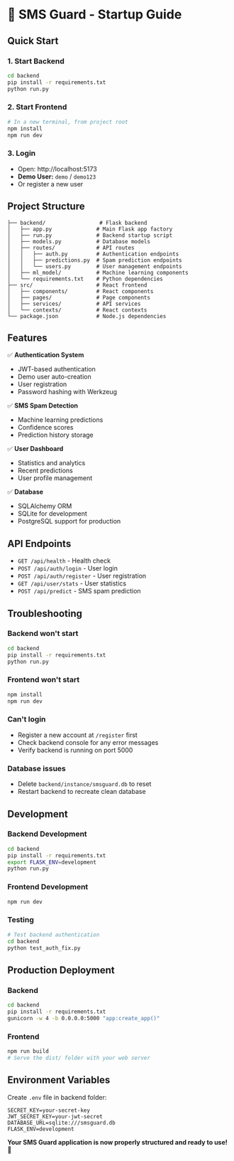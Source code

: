 # 🚀 SMS Guard - Startup Guide

## Quick Start

### 1. Start Backend

```bash
cd backend
pip install -r requirements.txt
python run.py
```

### 2. Start Frontend

```bash
# In a new terminal, from project root
npm install
npm run dev
```

### 3. Login

- Open: http://localhost:5173
- **Demo User:** `demo` / `demo123`
- Or register a new user

## Project Structure

```
├── backend/                 # Flask backend
│   ├── app.py              # Main Flask app factory
│   ├── run.py              # Backend startup script
│   ├── models.py           # Database models
│   ├── routes/             # API routes
│   │   ├── auth.py         # Authentication endpoints
│   │   ├── predictions.py  # Spam prediction endpoints
│   │   └── users.py        # User management endpoints
│   ├── ml_model/           # Machine learning components
│   └── requirements.txt    # Python dependencies
├── src/                    # React frontend
│   ├── components/         # React components
│   ├── pages/              # Page components
│   ├── services/           # API services
│   └── contexts/           # React contexts
└── package.json            # Node.js dependencies
```

## Features

✅ **Authentication System**

- JWT-based authentication
- Demo user auto-creation
- User registration
- Password hashing with Werkzeug

✅ **SMS Spam Detection**

- Machine learning predictions
- Confidence scores
- Prediction history storage

✅ **User Dashboard**

- Statistics and analytics
- Recent predictions
- User profile management

✅ **Database**

- SQLAlchemy ORM
- SQLite for development
- PostgreSQL support for production

## API Endpoints

- `GET /api/health` - Health check
- `POST /api/auth/login` - User login
- `POST /api/auth/register` - User registration
- `GET /api/user/stats` - User statistics
- `POST /api/predict` - SMS spam prediction

## Troubleshooting

### Backend won't start

```bash
cd backend
pip install -r requirements.txt
python run.py
```

### Frontend won't start

```bash
npm install
npm run dev
```

### Can't login

- Register a new account at `/register` first
- Check backend console for any error messages
- Verify backend is running on port 5000

### Database issues

- Delete `backend/instance/smsguard.db` to reset
- Restart backend to recreate clean database

## Development

### Backend Development

```bash
cd backend
pip install -r requirements.txt
export FLASK_ENV=development
python run.py
```

### Frontend Development

```bash
npm run dev
```

### Testing

```bash
# Test backend authentication
cd backend
python test_auth_fix.py
```

## Production Deployment

### Backend

```bash
cd backend
pip install -r requirements.txt
gunicorn -w 4 -b 0.0.0.0:5000 "app:create_app()"
```

### Frontend

```bash
npm run build
# Serve the dist/ folder with your web server
```

## Environment Variables

Create `.env` file in backend folder:

```
SECRET_KEY=your-secret-key
JWT_SECRET_KEY=your-jwt-secret
DATABASE_URL=sqlite:///smsguard.db
FLASK_ENV=development
```

**Your SMS Guard application is now properly structured and ready to use! 🎉**
